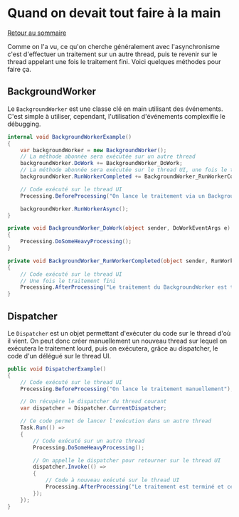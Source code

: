 # Quand on devait tout faire à la main

[Retour au sommaire](./../README.md)

Comme on l'a vu, ce qu'on cherche généralement avec l'asynchronisme c'est d'effectuer un traitement sur un autre thread, puis te revenir sur le thread appelant une fois le traitement fini. Voici quelques méthodes pour faire ça.

## BackgroundWorker

Le `BackgroundWorker` est une classe clé en main utilisant des événements. C'est simple à utiliser, cependant, l'utilisation d'événements complexifie le débugging.

```csharp
internal void BackgroundWorkerExample()
{
    var backgroundWorker = new BackgroundWorker();
    // La méthode abonnée sera exécutée sur un autre thread
    backgroundWorker.DoWork += BackgroundWorker_DoWork;
    // La méthode abonnée sera exécutée sur le thread UI, une fois le traitement fini.
    backgroundWorker.RunWorkerCompleted += BackgroundWorker_RunWorkerCompleted;

    // Code exécuté sur le thread UI
    Processing.BeforeProcessing("On lance le traitement via un BackgroundWorker");

    backgroundWorker.RunWorkerAsync();
}

private void BackgroundWorker_DoWork(object sender, DoWorkEventArgs e)
{
    Processing.DoSomeHeavyProcessing();
}

private void BackgroundWorker_RunWorkerCompleted(object sender, RunWorkerCompletedEventArgs e)
{
    // Code exécuté sur le thread UI
    // Une fois le traitement fini
    Processing.AfterProcessing("Le traitement du BackgroundWorker est terminé");
}
```

## Dispatcher

Le `Dispatcher` est un objet permettant d'exécuter du code sur le thread d'où il vient. On peut donc créer manuellement un nouveau thread sur lequel on exécutera le traitement lourd, puis on exécutera, grâce au dispatcher, le code d'un délégué sur le thread UI.

```csharp
public void DispatcherExample()
{
    // Code exécuté sur le thread UI
    Processing.BeforeProcessing("On lance le traitement manuellement");

    // On récupère le dispatcher du thread courant
    var dispatcher = Dispatcher.CurrentDispatcher;

    // Ce code permet de lancer l'exécution dans un autre thread
    Task.Run(() =>
    {
        // Code exécuté sur un autre thread
        Processing.DoSomeHeavyProcessing();

        // On appelle le dispatcher pour retourner sur le thread UI
        dispatcher.Invoke(() =>
        {
            // Code à nouveau exécuté sur le thread UI
            Processing.AfterProcessing("Le traitement est terminé et ce texte est affiché grâce au dispatcher");
        });
    });
}
```